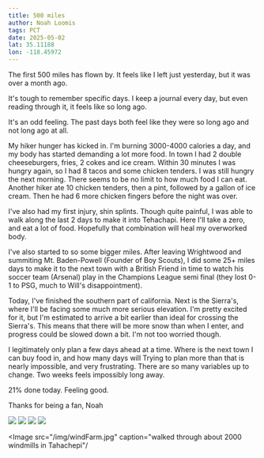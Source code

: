 ```yaml
---
title: 500 miles
author: Noah Loomis
tags: PCT
date: 2025-05-02
lat: 35.11188
lon: -118.45972
---
```


<script>
    import Image from '$lib/Image.svelte'
</script>

The first 500 miles has flown by. It feels like I left just yesterday, but it was over a month ago.

It's tough to remember specific days. I keep a journal every day, but even reading through it, it feels like so long ago. 

It's an odd feeling. The past days both feel like they were so long ago and not long ago at all. 

My hiker hunger has kicked in. I'm burning 3000-4000 calories a day, and my body has started demanding a lot more food. In town I had 2 double cheeseburgers, fries, 2 cokes and ice cream. Within 30 minutes I was hungry again, so I had 8 tacos and some chicken tenders. I was still hungry the next morning. There seems to be no limit to how much food I can eat. Another hiker ate 10 chicken tenders, then a pint, followed by a gallon of ice cream. Then he had 6 more chicken fingers before the night was over.

I've also had my first injury, shin splints. Though quite painful, I was able to walk along the last 2 days to make it into Tehachapi. Here I'll take a zero, and eat a lot of food. Hopefully that combination will heal my overworked body.

I've also started to so some bigger miles. After leaving Wrightwood and summiting Mt. Baden-Powell (Founder of Boy Scouts), I did some 25+ miles days to make it to the next town with a British Friend in time to watch his soccer team (Arsenal) play in the Champions League semi final (they lost 0-1 to PSG, much to Will's disappointment).

Today, I've finished the southern part of california. Next is the Sierra's, where I'll be facing some much more serious elevation. I'm pretty excited for it, but I'm estimated to arrive a bit earlier than ideal for crossing the Sierra's. This means that there will be more snow than when I enter, and progress could be slowed down a bit. I'm not too worried though.

I legitimately only plan a few days ahead at a time. Where is the next town I can buy food in, and how many days will Trying to plan more than that is nearly impossible, and very frustrating. There are so many variables up to change. Two weeks feels impossibly long away.

21% done today. Feeling good.

Thanks for being a fan,
Noah

<Image src="/img/jump.jpg"/>

<Image src="/img/aquaduct" caption="The famous LA Aquaduct"/>

<Image src="/img/hitch.jpg" caption="Backs of pickups are fun " />

<Image src="/img/will.jpg" caption="hitching a ride is slow when you're two guys"/>

<Image src="/img/windFarm.jpg" caption="walked through about 2000 windmills in Tahachepi"/